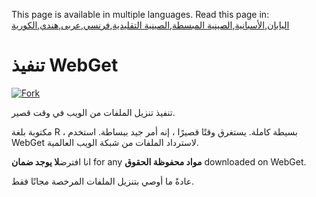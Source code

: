 <!-- # WebGet  [![GitHub forks](https://img.shields.io/github/forks/Tyler887/WebGet?label=Fork&style=social)](https://github.com/Tyler887/WebGet/fork)  The implementation to download files from the Web, in a short time.  Written in R, complete simple. It takes a short time, simply good. Use WebGet to retrieve files from the world wide web.    I assume **no warranty** for any **copyrighted material** downloaded on WebGet. I usally recommend downloading freely licensed files only. <br />https://github.com?Tyler887/WebGet/commit/main/ -->

This page is available in multiple languages.
Read this page in: [اليابان](README.ja.md),[الأسبانية](README.es.md),[الصينية المبسطة](README.zh-CN.md),[الصينية التقليدية](README.zh-TW.md),[فرنسي](README.fr.md),[عربى](README.ar.md),[هندي](README.hi.md),[الكورية](README.ko.md)

# تنفيذ WebGet

[![Fork](https://img.shields.io/github/forks/Tyler887/WebGet?label=Fork&style=social)](https://github.com/Tyler887/WebGet/fork)

تنفيذ تنزيل الملفات من الويب في وقت قصير.

مكتوبة بلغة R ، بسيطة كاملة. يستغرق وقتًا قصيرًا ، إنه أمر جيد ببساطة. استخدم WebGet لاسترداد الملفات من شبكة الويب العالمية.

انا افترض**لا يوجد ضمان** for any **مواد محفوظة الحقوق** downloaded on WebGet.

عادةً ما أوصي بتنزيل الملفات المرخصة مجانًا فقط.
